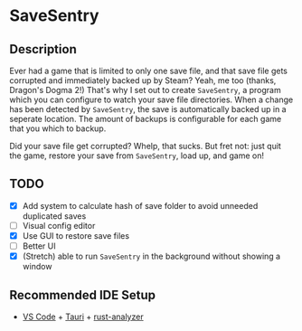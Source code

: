 # SaveSentry

## Description

Ever had a game that is limited to only one save file, and that save file gets corrupted and immediately backed up by Steam? Yeah, me too (thanks, Dragon's Dogma 2!)
That's why I set out to create `SaveSentry`, a program which you can configure to watch your save file directories. When a change has been detected by `SaveSentry`, the save is automatically backed up in a seperate location. The amount of backups is configurable for each game that you which to backup.

Did your save file get corrupted? Whelp, that sucks. But fret not: just quit the game, restore your save from `SaveSentry`, load up, and game on!

## TODO

- [x] Add system to calculate hash of save folder to avoid unneeded duplicated saves
- [ ] Visual config editor
- [x] Use GUI to restore save files
- [ ] Better UI
- [x] (Stretch) able to run `SaveSentry` in the background without showing a window

## Recommended IDE Setup

- [VS Code](https://code.visualstudio.com/) + [Tauri](https://marketplace.visualstudio.com/items?itemName=tauri-apps.tauri-vscode) + [rust-analyzer](https://marketplace.visualstudio.com/items?itemName=rust-lang.rust-analyzer)
